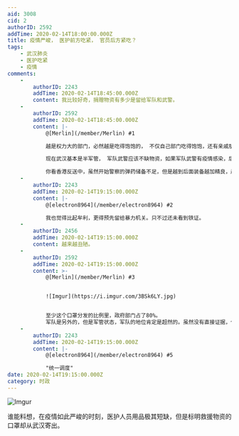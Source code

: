 ```yaml
---
aid: 3008
cid: 2
authorID: 2592
addTime: 2020-02-14T18:00:00.000Z
title: 疫情严峻， 医护前方吃紧， 官员后方紧吃？
tags:
    - 武汉肺炎
    - 医护吃紧
    - 疫情
comments:
    -
        authorID: 2243
        addTime: 2020-02-14T18:45:00.000Z
        content: 我比较好奇，捐赠物资有多少是留给军队和武警。
    -
        authorID: 2592
        addTime: 2020-02-14T18:45:00.000Z
        content: |-
            @[Merlin](/member/Merlin) #1

            越是权力大的部门，必然越是吃得饱饱的， 不仅自己部门吃得饱饱，还有亲戚朋友各种关系都得吃的饱饱，才能往下漏给 文化宫这种没有实权的部门。

            现在武汉基本是半军管， 军队武警应该不缺物资，如果军队武警有疫情感染，后果严重，一是治疗防护难，二是可能维稳不力。

            你看香港反送中，虽然开始警察的弹药储备不足，但是越到后面装备越加精良，越加全面。
    -
        authorID: 2243
        addTime: 2020-02-14T19:15:00.000Z
        content: |-
            @[electron8964](/member/electron8964) #2

            我也觉得比起牟利，更得预先留给暴力机关。只不过还未看到铁证。
    -
        authorID: 2456
        addTime: 2020-02-14T19:15:00.000Z
        content: 越来越丑陋。
    -
        authorID: 2592
        addTime: 2020-02-14T19:15:00.000Z
        content: >-
            @[Merlin](/member/Merlin) #3


            ![Imgur](https://i.imgur.com/3BSk6LY.jpg)


            至少这个口罩分发的比例里，政府部门占了80%。
            军队是另外的，但是军管状态，军队的地位肯定是超然的。虽然没有直接证据，但是多少可以预知一点。 （应该也永远不会有证据，除非内部斗争泄漏）
    -
        authorID: 2243
        addTime: 2020-02-14T19:15:00.000Z
        content: |-
            @[electron8964](/member/electron8964) #5

            "统一调度"
date: 2020-02-14T19:15:00.000Z
category: 时政
---
```


![Imgur](https://i.imgur.com/6Htx4BG.jpg)

谁能料想，在疫情如此严峻的时刻，医护人员用品极其短缺，但是标明救援物资的口罩却从武汉寄出。
